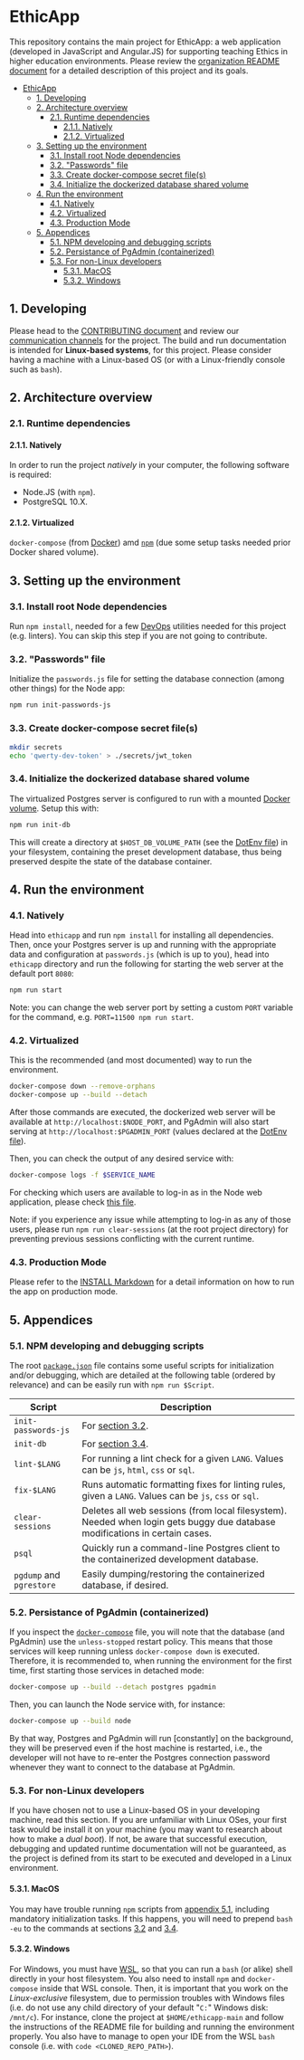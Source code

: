 # EthicApp

This repository contains the main project for EthicApp: a web application (developed in JavaScript and Angular.JS) for supporting teaching Ethics in higher education environments. Please review the [organization README document](https://github.com/EthicApp-Development/organization#readme) for a detailed description of this project and its goals.

- [EthicApp](#ethicapp)
  - [1. Developing](#1-developing)
  - [2. Architecture overview](#2-architecture-overview)
    - [2.1. Runtime dependencies](#21-runtime-dependencies)
      - [2.1.1. Natively](#211-natively)
      - [2.1.2. Virtualized](#212-virtualized)
  - [3. Setting up the environment](#3-setting-up-the-environment)
    - [3.1. Install root Node dependencies](#31-install-root-node-dependencies)
    - [3.2. "Passwords" file](#32-passwords-file)
    - [3.3. Create docker-compose secret file(s)](#33-create-docker-compose-secret-files)
    - [3.4. Initialize the dockerized database shared volume](#34-initialize-the-dockerized-database-shared-volume)
  - [4. Run the environment](#4-run-the-environment)
    - [4.1. Natively](#41-natively)
    - [4.2. Virtualized](#42-virtualized)
    - [4.3. Production Mode](#43-production-mode)
  - [5. Appendices](#5-appendices)
    - [5.1. NPM developing and debugging scripts](#51-npm-developing-and-debugging-scripts)
    - [5.2. Persistance of PgAdmin (containerized)](#52-persistance-of-pgadmin-containerized)
    - [5.3. For non-Linux developers](#53-for-non-linux-developers)
      - [5.3.1. MacOS](#531-macos)
      - [5.3.2. Windows](#532-windows)

## 1. Developing

Please head to the [CONTRIBUTING document](./CONTRIBUTING.md) and review our [communication channels](https://github.com/EthicApp-Development/organization/blob/master/CONTRIBUTING.md#1-communication-channels) for the project. The build and run documentation is intended for **Linux-based systems**, for this project. Please consider having a machine with a Linux-based OS (or with a Linux-friendly console such as `bash`).

## 2. Architecture overview

### 2.1. Runtime dependencies

#### 2.1.1. Natively

In order to run the project *natively* in your computer, the following software is required:

- Node.JS (with `npm`).
- PostgreSQL 10.X.

#### 2.1.2. Virtualized

`docker-compose` (from [Docker](https://www.docker.com/)) amd [`npm`](https://www.npmjs.com/package/npm) (due some setup tasks needed prior Docker shared volume).

## 3. Setting up the environment

### 3.1. Install root Node dependencies

Run `npm install`, needed for a few [DevOps](https://about.gitlab.com/topics/devops/) utilities needed for this project (e.g. linters). You can skip this step if you are not going to contribute.

### 3.2. "Passwords" file

Initialize the `passwords.js` file for setting the database connection (among other things) for the Node app:

```bash
npm run init-passwords-js
```

### 3.3. Create docker-compose secret file(s)

```bash
mkdir secrets
echo 'qwerty-dev-token' > ./secrets/jwt_token
```

### 3.4. Initialize the dockerized database shared volume

The virtualized Postgres server is configured to run with a mounted [Docker volume](https://docs.docker.com/storage/volumes/). Setup this with:

```bash
npm run init-db
```

This will create a directory at `$HOST_DB_VOLUME_PATH` (see the [DotEnv file](./.env)) in your filesystem, containing the preset development database, thus being preserved despite the state of the database container.

## 4. Run the environment

### 4.1. Natively

Head into `ethicapp` and run `npm install` for installing all dependencies. Then, once your Postgres server is up and running with the appropriate data and configuration at `passwords.js` (which is up to you), head into `ethicapp` directory and run the following for starting the web server at the default port `8080`:

```bash
npm run start
```

Note: you can change the web server port by setting a custom `PORT` variable for the command, e.g. `PORT=11500 npm run start`.

### 4.2. Virtualized

This is the recommended (and most documented) way to run the environment.

```bash
docker-compose down --remove-orphans
docker-compose up --build --detach
```

After those commands are executed, the dockerized web server will be available at `http://localhost:$NODE_PORT`, and PgAdmin will also start serving at `http://localhost:$PGADMIN_PORT` (values declared at the [DotEnv file](./.env)).

Then, you can check the output of any desired service with:

```bash
docker-compose logs -f $SERVICE_NAME
```

For checking which users are available to log-in as in the Node web application, please check [this file](./postgres-db/seeds/01_users.sql).

Note: if you experience any issue while attempting to log-in as any of those users, please run `npm run clear-sessions` (at the root project directory) for preventing previous sessions conflicting with the current runtime.

### 4.3. Production Mode

Please refer to the [INSTALL Markdown](INSTALL.md) for a detail information on how to run the app on production mode.

## 5. Appendices

### 5.1. NPM developing and debugging scripts

The root [`package.json`](./package.json) file contains some useful scripts for initialization and/or debugging, which are detailed at the following table (ordered by relevance) and can be easily run with `npm run $Script`.

| Script                   | Description                                                                                                                 |
| ------------------------ | --------------------------------------------------------------------------------------------------------------------------- |
| `init-passwords-js`      | For [section 3.2](#32-passwords-file).                                                                                      |
| `init-db`                | For [section 3.4](#34-initialize-the-dockerized-database-shared-volume).                                                    |
| `lint-$LANG`             | For running a lint check for a given `LANG`. Values can be `js`, `html`, `css` or `sql`.                                    |
| `fix-$LANG`              | Runs automatic formatting fixes for linting rules, given a `LANG`. Values can be `js`, `css` or `sql`.                      |
| `clear-sessions`         | Deletes all web sessions (from local filesystem). Needed when login gets buggy due database modifications in certain cases. |
| `psql`                   | Quickly run a command-line Postgres client to the containerized development database.                                       |
| `pgdump` and `pgrestore` | Easily dumping/restoring the containerized database, if desired.                                                            |

### 5.2. Persistance of PgAdmin (containerized)

If you inspect the [`docker-compose`](./docker-compose.yml) file, you will note that the database (and PgAdmin) use the `unless-stopped` restart policy. This means that those services will keep running unless `docker-compose down` is executed. Therefore, it is recommended to, when running the environment for the first time, first starting those services in detached mode:

```bash
docker-compose up --build --detach postgres pgadmin
```

Then, you can launch the Node service with, for instance:

```bash
docker-compose up --build node
```

By that way, Postgres and PgAdmin will run [constantly] on the background, they will be preserved even if the host machine is restarted, i.e., the developer will not have to re-enter the Postgres connection password whenever they want to connect to the database at PgAdmin.

### 5.3. For non-Linux developers

If you have chosen not to use a Linux-based OS in your developing machine, read this section. If you are unfamiliar with Linux OSes, your first task would be install it on your machine (you may want to research about how to make a *dual boot*). If not, be aware that successful execution, debugging and updated runtime documentation will not be guaranteed, as the project is defined from its start to be executed and developed in a Linux environment.

#### 5.3.1. MacOS

You may have trouble running `npm` scripts from [appendix 5.1](#51-npm-developing-and-debugging-scripts), including mandatory initialization tasks. If this happens, you will need to prepend `bash -eu` to the commands at sections [3.2](#32-passwords-file) and [3.4](#34-initialize-the-dockerized-database-shared-volume).

#### 5.3.2. Windows

For Windows, you must have [WSL](https://learn.microsoft.com/en-us/windows/wsl/install), so that you can run a `bash` (or alike) shell directly in your host filesystem. You also need to install `npm` and `docker-compose` inside that WSL console. Then, it is important that you work on the *Linux-exclusive* filesystem, due to permission troubles with Windows files (i.e. do not use any child directory of your default "`C:`" Windows disk: `/mnt/c`). For instance, clone the project at `$HOME/ethicapp-main` and follow the instructions of the README file for building and running the environment properly. You also have to manage to open your IDE from the WSL `bash` console (i.e. with `code <CLONED_REPO_PATH>`).
